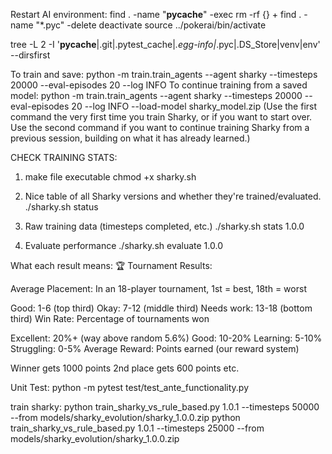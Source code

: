 
Restart AI environment:
find . -name "__pycache__" -exec rm -rf {} +
find . -name "*.pyc" -delete
deactivate
source ../pokerai/bin/activate


tree -L 2 -I '__pycache__|.git|.pytest_cache|*.egg-info|*.pyc|.DS_Store|venv|env' --dirsfirst


To train and save:
python -m train.train_agents --agent sharky --timesteps 20000 --eval-episodes 20 --log INFO
To continue training from a saved model:
python -m train.train_agents --agent sharky --timesteps 20000 --eval-episodes 20 --log INFO --load-model sharky_model.zip
(Use the first command the very first time you train Sharky, or if you want to start over.
Use the second command if you want to continue training Sharky from a previous session, building on what it has already learned.)


CHECK TRAINING STATS:

1. make file executable
chmod +x sharky.sh

2. Nice table of all Sharky versions and whether they're trained/evaluated.
./sharky.sh status

3. Raw training data (timesteps completed, etc.)
./sharky.sh stats 1.0.0

4. Evaluate performance
./sharky.sh evaluate 1.0.0


What each result means:
🏆 Tournament Results:

Average Placement: In an 18-player tournament, 1st = best, 18th = worst

Good: 1-6 (top third)
Okay: 7-12 (middle third)
Needs work: 13-18 (bottom third)
Win Rate: Percentage of tournaments won

Excellent: 20%+ (way above random 5.6%)
Good: 10-20%
Learning: 5-10%
Struggling: 0-5%
Average Reward: Points earned (our reward system)

Winner gets 1000 points
2nd place gets 600 points
etc.


Unit Test:
python -m pytest test/test_ante_functionality.py


train sharky:
python train_sharky_vs_rule_based.py 1.0.1 --timesteps 50000 --from models/sharky_evolution/sharky_1.0.0.zip
python train_sharky_vs_rule_based.py 1.0.1 --timesteps 25000 --from models/sharky_evolution/sharky_1.0.0.zip